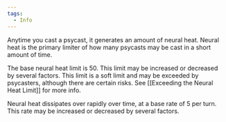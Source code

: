```yaml
---
tags:
  - Info
---
```

Anytime you cast a psycast, it generates an amount of neural heat. Neural heat is the primary limiter of how many psycasts may be cast in a short amount of time. 

The base neural heat limit is 50. This limit may be increased or decreased by several factors. This limit is a soft limit and may be exceeded by psycasters, although there are certain risks. See [[Exceeding the Neural Heat Limit]] for more info.

Neural heat dissipates over rapidly over time, at a base rate of 5 per turn. This rate may be increased or decreased by several factors.